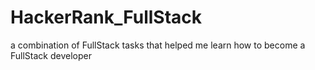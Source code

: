 # HackerRank_FullStack
a combination of FullStack tasks that helped me learn how to become a FullStack developer

